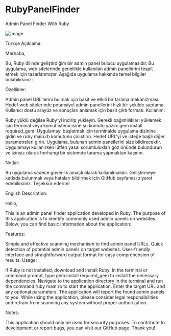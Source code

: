 # RubyPanelFinder
Admin Panel Finder With Ruby

![image](https://github.com/ACEVeen/RubyPanelFinder/assets/136830329/c19839bb-24b0-4517-b2d2-4e82f045d4cd)

Türkçe Açıklama:

Merhaba,

Bu, Ruby dilinde geliştirdiğim bir admin panel bulucu uygulamasıdır. Bu uygulama, web sitelerinde genellikle kullanılan admin panellerini tespit etmek için tasarlanmıştır. Aşağıda uygulama hakkında temel bilgiler bulabilirsiniz:

Özellikler:

Admin panel URL'lerini bulmak için basit ve etkili bir tarama mekanizması.
Hedef web sitelerinde potansiyel admin panellerini hızlı bir şekilde saptama.
Kullanıcı dostu arayüz ve sonuçları anlamak için basit çıktı formatı.
Kullanım:

Ruby yüklü değilse Ruby'yi indirip yükleyin.
Gerekli bağımlılıkları yüklemek için terminal veya komut istemcisine şu komutu yazın: gem install required_gem.
Uygulamayı başlatmak için terminalde uygulama dizinine gidin ve ruby main.rb komutunu çalıştırın.
Hedef URL'yi ve isteğe bağlı diğer parametreleri girin.
Uygulama, bulunan admin panellerini size bildirecektir.
Uygulamayı kullanırken lütfen yasal sorumlulukları göz önünde bulundurun ve izinsiz olarak herhangi bir sistemde tarama yapmaktan kaçının.

Notlar:

Bu uygulama sadece güvenlik amaçlı olarak kullanılmalıdır.
Geliştirmeye katkıda bulunmak veya hataları bildirmek için GitHub sayfamızı ziyaret edebilirsiniz.
Teşekkür ederim!

English Description:

Hello,

This is an admin panel finder application developed in Ruby. The purpose of this application is to identify commonly used admin panels on websites. Below, you can find basic information about the application:

Features:

Simple and effective scanning mechanism to find admin panel URLs.
Quick detection of potential admin panels on target websites.
User-friendly interface and straightforward output format for easy comprehension of results.
Usage:

If Ruby is not installed, download and install Ruby.
In the terminal or command prompt, type gem install required_gem to install the necessary dependencies.
Navigate to the application directory in the terminal and run the command ruby main.rb to start the application.
Enter the target URL and any optional parameters.
The application will report the found admin panels to you.
While using the application, please consider legal responsibilities and refrain from scanning any system without proper authorization.

Notes:

This application should only be used for security purposes.
To contribute to development or report bugs, you can visit our GitHub page.
Thank you!
